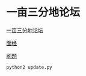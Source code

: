# 一亩三分地论坛

[一亩三分地论坛](http://instant.1point3acres.com/)

[面经](http://instant.1point3acres.com/tag/%E9%9D%A2%E7%BB%8F)

[刷题](http://instant.1point3acres.com/tag/%E5%88%B7%E9%A2%98)

```
python2 update.py
```

